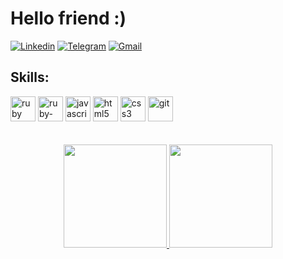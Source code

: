 
# Hello friend :)

[![Linkedin](https://img.shields.io/badge/LinkedIn-0077B5?style=for-the-badge&logo=linkedin&logoColor=white)](https://www.linkedin.com/in/wendrik-ramos/)
[![Telegram](https://img.shields.io/badge/Telegram-2CA5E0?style=for-the-badge&logo=telegram&logoColor=white)](https://t.me/kirdnew)
[![Gmail](https://img.shields.io/badge/Gmail-D14836?style=for-the-badge&logo=gmail&logoColor=white)](mailto:wendrik.ramos@gmail.com)


## Skills:
<div>
<img alt="ruby" width="40" height="40" style="max-width:100%;" src="https://cdn.jsdelivr.net/gh/devicons/devicon/icons/ruby/ruby-original.svg"/>
<img alt="ruby-on-rails" width="40" height="40" style="max-width:100%;" src="https://cdn.jsdelivr.net/gh/devicons/devicon/icons/rails/rails-original-wordmark.svg"/>
<img alt="javascript" width="40" height="40" style="max-width:100%;" src="https://cdn.jsdelivr.net/gh/devicons/devicon/icons/javascript/javascript-original.svg"/>
<img alt="html5" width="40" height="40" style="max-width:100%;" src="https://cdn.jsdelivr.net/gh/devicons/devicon/icons/html5/html5-original.svg"/>
<img alt="css3" width="40" height="40" style="max-width:100%;" src="https://cdn.jsdelivr.net/gh/devicons/devicon/icons/css3/css3-original.svg"/>
<img alt="git" width="40" height="40" style="max-width:100%;" src="https://cdn.jsdelivr.net/gh/devicons/devicon/icons/git/git-original.svg"/>
</div>
<br><br>
<div align="center">
  <a href="https://github.com/kirdnew">
  <img height="165em" src="https://github-readme-stats.vercel.app/api?username=kirdnew&show_icons=true&theme=dark&include_all_commits=true&count_private=true"/>
  <img height="165em" src="https://github-readme-stats.vercel.app/api/top-langs/?username=kirdnew&layout=compact&langs_count=7&theme=dark"/>
</div>
